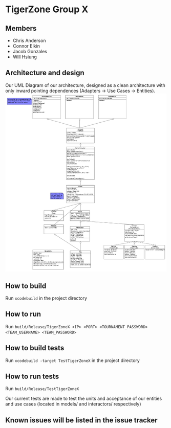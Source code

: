 # TigerZone Group X  
## Members  
* Chris Anderson
* Connor Elkin
* Jacob Gonzales
* Will Hsiung

## Architecture and design  
Our UML Diagram of our architecture, designed as a clean architecture with only inward pointing dependences (Adapters → Use Cases → Entities).
![](UML/Architecture.png)

## How to build  
Run `xcodebuild` in the project directory

## How to run  
Run `build/Release/TigerZoneX <IP> <PORT> <TOURNAMENT_PASSWORD> <TEAM_USERNAME> <TEAM_PASSWORD>`

## How to build tests
Run `xcodebuild -target TestTigerZoneX` in the project directory

## How to run tests  
Run `build/Release/TestTigerZoneX`

Our current tests are made to test the units and acceptance of our entities and use cases (located in models/ and interactors/ respectively)

## Known issues will be listed in the issue tracker